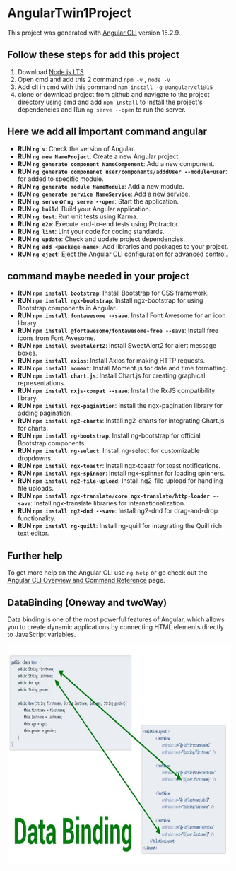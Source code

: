 # AngularTwin1Project

This project was generated with [Angular CLI](https://github.com/angular/angular-cli) version 15.2.9.

## Follow these steps for add this project 

1. Download [Node js LTS](https://nodejs.org)
2. Open cmd and add this 2 command `npm -v` , `node -v`
3. Add cli in cmd with this command `npm install -g @angular/cli@15`
4. clone or download project from github and navigate to the project directory using cmd and add `npm install` to install the project's dependencies and Run `ng serve --open` to run the server.


## Here we add all important command angular 

- **RUN `ng v`**: Check the version of Angular.
- **RUN `ng new NameProject`**: Create a new Angular project.
- **RUN `ng generate component NameComponent`**: Add a new component.
- **RUN `ng generate componenet user/components/adddUser --module=user`**: for added to specific module.
- **RUN `ng generate module NameModule`**: Add a new module.
- **RUN `ng generate service NameService`**: Add a new service.
- **RUN `ng serve` or `ng serve --open`**: Start the application.
- **RUN `ng build`**: Build your Angular application.
- **RUN `ng test`**: Run unit tests using Karma.
- **RUN `ng e2e`**: Execute end-to-end tests using Protractor.
- **RUN `ng lint`**: Lint your code for coding standards.
- **RUN `ng update`**: Check and update project dependencies.
- **RUN `ng add <package-name>`**: Add libraries and packages to your project.
- **RUN `ng eject`**: Eject the Angular CLI configuration for advanced control.

## command maybe needed in your project

- **RUN `npm install bootstrap`**: Install Bootstrap for CSS framework.
- **RUN `npm install ngx-bootstrap`**: Install ngx-bootstrap for using Bootstrap components in Angular.
- **RUN `npm install fontawesome --save`**: Install Font Awesome for an icon library.
- **RUN `npm install @fortawesome/fontawesome-free --save`**: Install free icons from Font Awesome.
- **RUN `npm install sweetalert2`**: Install SweetAlert2 for alert message boxes.
- **RUN `npm install axios`**: Install Axios for making HTTP requests.
- **RUN `npm install moment`**: Install Moment.js for date and time formatting.
- **RUN `npm install chart.js`**: Install Chart.js for creating graphical representations.
- **RUN `npm install rxjs-compat --save`**: Install the RxJS compatibility library.
- **RUN `npm install ngx-pagination`**: Install the ngx-pagination library for adding pagination.
- **RUN `npm install ng2-charts`**: Install ng2-charts for integrating Chart.js for charts.
- **RUN `npm install ng-bootstrap`**: Install ng-bootstrap for official Bootstrap components.
- **RUN `npm install ng-select`**: Install ng-select for customizable dropdowns.
- **RUN `npm install ngx-toastr`**: Install ngx-toastr for toast notifications.
- **RUN `npm install ngx-spinner`**: Install ngx-spinner for loading spinners.
- **RUN `npm install ng2-file-upload`**: Install ng2-file-upload for handling file uploads.
- **RUN `npm install ngx-translate/core ngx-translate/http-loader --save`**: Install ngx-translate libraries for internationalization.
- **RUN `npm install ng2-dnd --save`**: Install ng2-dnd for drag-and-drop functionality.
- **RUN `npm install ng-quill`**: Install ng-quill for integrating the Quill rich text editor.


## Further help

To get more help on the Angular CLI use `ng help` or go check out the [Angular CLI Overview and Command Reference](https://angular.io/cli) page.

## DataBinding (Oneway and twoWay)
Data binding is one of the most powerful features of Angular, which allows you to create dynamic applications by connecting HTML elements directly to JavaScript variables.

<img src="./databinding.jpg" alt="Databinding" width="600" height="500">


